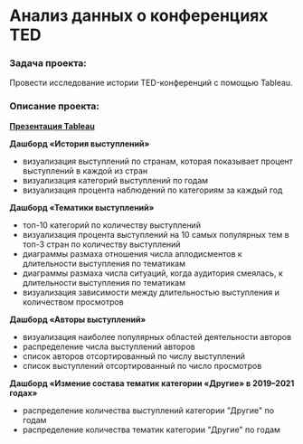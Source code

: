 # Анализ данных о конференциях TED

### Задача проекта:
Провести исследование истории TED-конференций с помощью Tableau.

### Описание проекта:
[**Презентация Tableau**](https://public.tableau.com/app/profile/angelina.osadchaya/viz/_17251782046700/sheet21?publish=yes)

**Дашборд «История выступлений»**
- визуализация выступлений по странам, которая показывает процент выступлений в каждой из стран
- визуализация категорий выступлений по годам
- визуализация процента наблюдений по категориям за каждый год
  
**Дашборд «Тематики выступлений»**
- топ-10 категорий по количеству выступлений
- визуализация процента выступлений на 10 самых популярных тем в топ-3 стран по количеству выступлений
- диаграммы размаха отношения числа аплодисментов к длительности выступления по тематикам
- диаграммы размаха числа ситуаций, когда аудитория смеялась, к длительности выступления по тематикам
- визуализация зависимости между длительностью выступления и количеством просмотров
  
**Дашборд «Авторы выступлений»**
- визуализация наиболее популярных областей деятельности авторов
- распределение числа выступлений авторов
- список авторов отсортированный по числу выступлений
- список выступлений отсортированный по число просмотров
  
**Дашборд «Измение состава тематик категории «Другие» в 2019–2021 годах»**
- распределение количества выступлений категории "Другие" по годам
- распределение количества тематик категории "Другие" по годам
